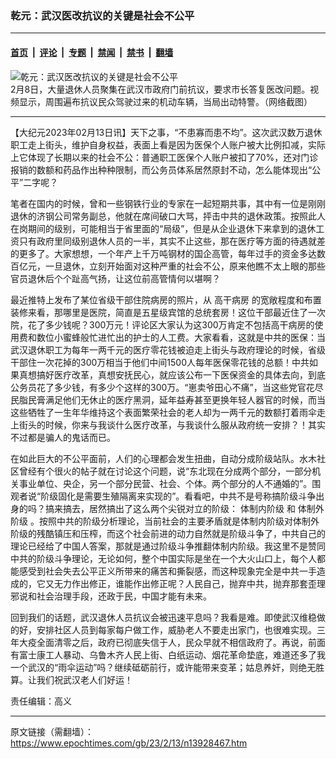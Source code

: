 ### 乾元：武汉医改抗议的关键是社会不公平

---

#### [首页](../../../..?n13928467) &nbsp;|&nbsp; [评论](../../../../../epoch-comment?n13928467) &nbsp;|&nbsp; [专题](../../../../../epoch-special?n13928467) &nbsp;|&nbsp; [禁闻](../../../../../epoch-news?n13928467) &nbsp;|&nbsp; [禁书](../../../../../books?n13928467) &nbsp;|&nbsp; [翻墙](https://github.com/gfw-breaker/nogfw/blob/master/README.md?n13928467)


<div><img alt="乾元：武汉医改抗议的关键是社会不公平" class="attachment-djy_600_400 size-djy_600_400 wp-post-image" src="https://i.epochtimes.com/assets/uploads/2023/02/id13926874-Collage-Maker-08-Feb-2023-01.09-PM-1.jpg"/>
<div class="caption">
 2月8日，大量退休人员聚集在武汉市政府门前抗议，要求市长答复医改问题。视频显示，周围遍布抗议民众驾驶过来的机动车辆，当局出动特警。（网络截图）
</div></div><hr/><div class="post_content" id="artbody" itemprop="articleBody">
 <!-- article content begin -->
 <p>
  【大纪元2023年02月13日讯】天下之事，“不患寡而患不均”。这次武汉数万退休职工走上街头，维护自身权益，表面上看是因为医保个人账户被大比例扣减，实际上它体现了长期以来的社会不公：普通职工医保个人账户被扣了70%，还对门诊报销的数额和药品作出种种限制，而公务员体系居然原封不动，怎么能体现出“公平”二字呢？
 </p>
 <p>
  笔者在国内的时候，曾和一些钢铁行业的专家在一起短期共事，其中有一位是刚刚退休的济钢公司常务副总，他就在席间破口大骂，抨击中共的退休政策。按照此人在岗期间的级别，可能相当于省里面的“局级”，但是从企业退休下来拿到的退休工资只有政府里同级别退休人员的一半，其实不止这些，那在医疗等方面的待遇就差的更多了。大家想想，一个年产上千万吨钢材的国企高管，每年过手的资金多达数百亿元，一旦退休，立刻开始面对这种严重的社会不公，原来他瞧不太上眼的那些官员退休后个个趾高气扬，让这位前高管情何以堪啊？
 </p>
 <p>
  最近推特上发布了某位省级干部住院病房的照片，从
  <ok href="https://www.epochtimes.com/gb/tag/%E9%AB%98%E5%B9%B2%E7%97%85%E6%88%BF.html">
   高干病房
  </ok>
  的宽敞程度和布置装修来看，那哪里是医院，简直是五星级宾馆的总统套房！这位干部最近住了一次院，花了多少钱呢？300万元！评论区大家认为这300万肯定不包括高干病房的使用费和数位小蜜蜂般忙进忙出的护士的人工费。大家看看，这就是中共的医保：当武汉退休职工为每年一两千元的医疗零花钱被迫走上街头与政府理论的时候，省级干部住一次花掉的300万相当于他们中间1500人每年医保零花钱的总额！中共如果真想搞好医疗改革，真想安抚民心，就应该公布一下医保资金的具体去向，到底公务员花了多少钱，有多少个这样的300万。“崽卖爷田心不痛”，当这些党官花尽民脂民膏满足他们无休止的医疗黑洞，延年益寿甚至更换年轻人器官的时候，而当这些牺牲了一生年华维持这个表面繁荣社会的老人却为一两千元的数额打着雨伞走上街头的时候，你来与我谈什么医疗改革，与我谈什么服从政府统一安排？！其实不过都是骗人的鬼话而已。
 </p>
 <p>
  在如此巨大的不公平面前，人们的心理都会发生扭曲，自动分成阶级站队。水木社区曾经有个很火的帖子就在讨论这个问题，说“东北现在分成两个部分，一部分机关事业单位、央企，另一个部分民营、社会、个体。两个部分的人不通婚的”。围观者说“阶级固化是需要生殖隔离来实现的”。看看吧，中共不是号称搞阶级斗争出身的吗？搞来搞去，居然搞出了这么两个尖锐对立的阶级：
  <ok href="https://www.epochtimes.com/gb/tag/%E4%BD%93%E5%88%B6%E5%86%85%E9%98%B6%E7%BA%A7.html">
   体制内阶级
  </ok>
  和
  <ok href="https://www.epochtimes.com/gb/tag/%E4%BD%93%E5%88%B6%E5%A4%96%E9%98%B6%E7%BA%A7.html">
   体制外阶级
  </ok>
  。按照中共的阶级分析理论，当前社会的主要矛盾就是体制内阶级对体制外阶级的残酷镇压和压榨，而这个社会前进的动力自然就是阶级斗争了，中共自己的理论已经给了中国人答案，那就是通过阶级斗争推翻体制内阶级。我这里不是赞同中共的阶级斗争理论，无论如何，整个中国实际是坐在一个大火山口上，每个人都能感受到社会失去公平正义所带来的痛苦和撕裂感，而这种现象完全是中共一手造成的，它又无力作出修正，谁能作出修正呢？人民自己，抛弃中共，抛弃那套歪理邪说和社会治理手段，还政于民，中国才能有未来。
 </p>
 <p>
  回到我们的话题，武汉退休人员抗议会被迅速平息吗？我看是难。即使武汉维稳做的好，安排社区人员到每家每户做工作，威胁老人不要走出家门，也很难实现。三年大疫全面清零之后，政府已彻底失信于人，民众早就不相信政府了。再说，前面有富士康工人暴动、乌鲁木齐人民上街、白纸运动、烟花革命垫底，难道还多了我一个武汉的“雨伞运动”吗？继续砥砺前行，或许能带来变革；姑息养奸，则绝无胜算。让我们祝武汉老人们好运！
 </p>
 <p>
  责任编辑：高义
 </p>
 <!-- article content end -->
 <div id="below_article_ad">
 </div>
</div>


---

原文链接（需翻墙）：https://www.epochtimes.com/gb/23/2/13/n13928467.htm
